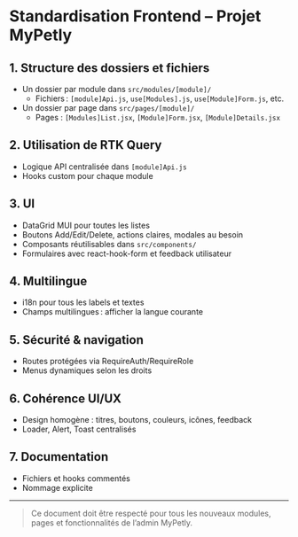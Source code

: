 # Standardisation Frontend – Projet MyPetly

## 1. Structure des dossiers et fichiers
- Un dossier par module dans `src/modules/[module]/`
  - Fichiers : `[module]Api.js`, `use[Modules].js`, `use[Module]Form.js`, etc.
- Un dossier par page dans `src/pages/[module]/`
  - Pages : `[Modules]List.jsx`, `[Module]Form.jsx`, `[Module]Details.jsx`

## 2. Utilisation de RTK Query
- Logique API centralisée dans `[module]Api.js`
- Hooks custom pour chaque module

## 3. UI
- DataGrid MUI pour toutes les listes
- Boutons Add/Edit/Delete, actions claires, modales au besoin
- Composants réutilisables dans `src/components/`
- Formulaires avec react-hook-form et feedback utilisateur

## 4. Multilingue
- i18n pour tous les labels et textes
- Champs multilingues : afficher la langue courante

## 5. Sécurité & navigation
- Routes protégées via RequireAuth/RequireRole
- Menus dynamiques selon les droits

## 6. Cohérence UI/UX
- Design homogène : titres, boutons, couleurs, icônes, feedback
- Loader, Alert, Toast centralisés

## 7. Documentation
- Fichiers et hooks commentés
- Nommage explicite

---

> Ce document doit être respecté pour tous les nouveaux modules, pages et fonctionnalités de l’admin MyPetly.
